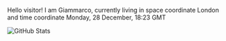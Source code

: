 Hello visitor! I am Giammarco, currently living in space coordinate London and time coordinate Monday, 28 December, 18:23 GMT

![GitHub Stats](https://github-readme-stats.vercel.app/api?username=grcasanova)
